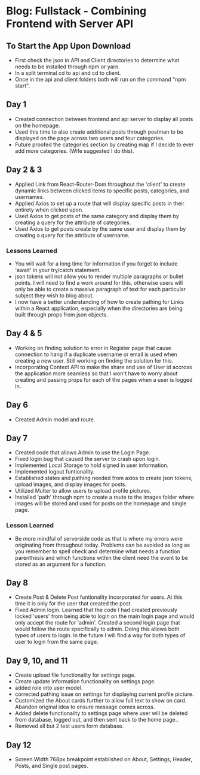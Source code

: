 # Blog: Fullstack - Combining Frontend with Server API

## To Start the App Upon Download
- First check the json in API and Client directories to determine what needs to be installed through npm or yarn.
- In a split terminal cd to api and cd to client.
- Once in the api and client folders both will run on the command "npm start".

## Day 1
- Created connection between frontend and api server to display all posts on the homepage.
- Used this time to also create additional posts through postman to be displayed on the page across two users and four categories.
- Future proofed the categories section by creating map if I decide to ever add more categories. (Wife suggested I do this).

## Day 2 & 3
- Applied Link from React-Router-Dom throughout the 'client' to create dynamic links between clicked items to specific posts, categories, and usernames.
- Applied Axios to set up a route that will display specific posts in their entirety when clicked upon.
- Used Axios to get posts of the same category and display them by creating a query for the attribute of categories.
- Used Axios to get posts create by the same user and display them by creating a query for the attribute of username.

### Lessons Learned
- You will wait for a long time for information if you forget to include 'await' in your try/catch statement.
- json tokens will not allow you to render multiple paragraphs or bullet points. I will need to find a work around for this, otherwise users will only be able to create a massive paragraph of text for each particular subject they wish to blog about.
- I now have a better understanding of how to create pathing for Links within a React application, especially when the directories are being built through props from json objects.

## Day 4 & 5
- Working on finding solution to error in Register page that cause connection to hang if a duplicate username or email is used when creating a new user. Still working on finding the solution for this.
- Incorporating Context API to make the share and use of User id accross the application more seamless so that I won't have to worry about creating and passing props for each of the pages when a user is logged in.

## Day 6
- Created Admin model and route.

## Day 7
- Created code that allows Admin to use the Login Page.
- Fixed login bug that caused the server to crash upon login.
- Implemented Local Storage to hold signed in user information.
- Implemented logout funtionality.
- Established states and pathing needed from axios to create json tokens, upload images, and display images for posts.
- Utilized Multer to allow users to  upload profile pictures.
- Installed 'path' through npm to create a route to the images folder where images will be stored and used for posts on the homepage and single page.

### Lesson Learned
- Be more mindful of serverside code as that is where my errors were originating from throughout today. Problems can be avoided as long as you remember to spell check and determine what needs a function parenthesis and which functions within the client need the event to be stored as an argument for a function.

## Day 8
- Create Post & Delete Post funtionality incorporated for users. At this time it is only for the user that created the post.
- Fixed Admin login. Learned that the code I had created previously locked 'users' from being able to login on the main login page and would only accept the route for 'admin'. Created a second login page that would follow the route specifically to admin. Doing this allows both types of users to login. In the future I will find a way for both types of user to login from the same page.

## Day 9, 10, and 11
- Create upload file functionality for settings page.
- Create update information functionality on settings page.
- added role into user model.
- corrected pathing issue on settings for displaying current profile picture.
- Customized the About cards further to allow full text to show on card. Abandon original idea to ensure message comes across.
- Added delete functionality to settings page where user will be deleted from database, logged out, and then sent back to the home page..
- Removed all but 2 test users form database.

## Day 12
- Screen Width 768px breakpoint established on About, Settings, Header, Posts, and Single post pages.
